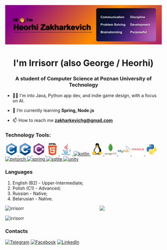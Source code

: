 <div align="center">
  <img src="https://github.com/Irrisorr/irrisorr/blob/main/img/badge.svg" style="max-width: 100%;" alt="Welcome to my Github Profile" />
</div>

<h1 align="center">I'm Irrisorr (also George / Heorhi)</h1>
<h3 align="center">A student of Computer Science at Poznan University of Technology</h3>

- 👨‍💻 I'm into Java, Python app dev, and indie game design, with a focus on AI.

- 🌱 I’m currently learning **Spring, Node.js**

- 📫 How to reach me **zakharkevichg@gmail.com**

<h3 align="left">Technology Tools:</h3>
<p align="left"> <a href="https://www.cprogramming.com/" target="_blank" rel="noreferrer"> <img src="https://raw.githubusercontent.com/devicons/devicon/master/icons/c/c-original.svg" alt="c" width="40" height="40"/> </a> <a href="https://www.w3schools.com/cpp/" target="_blank" rel="noreferrer"> <img src="https://raw.githubusercontent.com/devicons/devicon/master/icons/cplusplus/cplusplus-original.svg" alt="cplusplus" width="40" height="40"/> </a> <a href="https://www.w3schools.com/cs/" target="_blank" rel="noreferrer"> <img src="https://raw.githubusercontent.com/devicons/devicon/master/icons/csharp/csharp-original.svg" alt="csharp" width="40" height="40"/> </a> <a href="https://www.w3.org/html/" target="_blank" rel="noreferrer"> <img src="https://raw.githubusercontent.com/devicons/devicon/master/icons/html5/html5-original-wordmark.svg" alt="html5" width="40" height="40"/> </a> <a href="https://www.java.com" target="_blank" rel="noreferrer"> <img src="https://raw.githubusercontent.com/devicons/devicon/master/icons/java/java-original.svg" alt="java" width="40" height="40"/> </a> <a href="https://kotlinlang.org" target="_blank" rel="noreferrer"> <img src="https://www.vectorlogo.zone/logos/kotlinlang/kotlinlang-icon.svg" alt="kotlin" width="40" height="40"/> </a> <a href="https://www.linux.org/" target="_blank" rel="noreferrer"> <img src="https://raw.githubusercontent.com/devicons/devicon/master/icons/linux/linux-original.svg" alt="linux" width="40" height="40"/> </a> <a href="https://www.mongodb.com/" target="_blank" rel="noreferrer"> <img src="https://raw.githubusercontent.com/devicons/devicon/master/icons/mongodb/mongodb-original-wordmark.svg" alt="mongodb" width="40" height="40"/> </a> <a href="https://www.mysql.com/" target="_blank" rel="noreferrer"> <img src="https://raw.githubusercontent.com/devicons/devicon/master/icons/mysql/mysql-original-wordmark.svg" alt="mysql" width="40" height="40"/> </a> <a href="https://www.oracle.com/" target="_blank" rel="noreferrer"> <img src="https://raw.githubusercontent.com/devicons/devicon/master/icons/oracle/oracle-original.svg" alt="oracle" width="40" height="40"/> </a> <a href="https://www.python.org" target="_blank" rel="noreferrer"> <img src="https://raw.githubusercontent.com/devicons/devicon/master/icons/python/python-original.svg" alt="python" width="40" height="40"/> </a> <a href="https://pytorch.org/" target="_blank" rel="noreferrer"> <img src="https://www.vectorlogo.zone/logos/pytorch/pytorch-icon.svg" alt="pytorch" width="40" height="40"/> </a> <a href="https://spring.io/" target="_blank" rel="noreferrer"> <img src="https://www.vectorlogo.zone/logos/springio/springio-icon.svg" alt="spring" width="40" height="40"/> </a> <a href="https://www.sqlite.org/" target="_blank" rel="noreferrer"> <img src="https://www.vectorlogo.zone/logos/sqlite/sqlite-icon.svg" alt="sqlite" width="40" height="40"/> </a> <a href="https://unity.com/" target="_blank" rel="noreferrer"> <img src="https://www.vectorlogo.zone/logos/unity3d/unity3d-icon.svg" alt="unity" width="40" height="40"/> </a> </p>


### Languages

1. English (B2) - Upper-Intermediate;
2. Polish (C1) - Advanced;
3. Russian - Native;
4. Belarusian - Native.

<p>&nbsp;<img align="left" src="https://github-readme-stats.vercel.app/api?username=irrisorr&show_icons=true&title_color=774bdd&locale=en" alt="irrisorr" />
<img align='right' src='https://user-images.githubusercontent.com/5713670/87202985-820dcb80-c2b6-11ea-9f56-7ec461c497c3.gif' width='200' </p>
<p><img align="center" src="https://github-readme-stats.vercel.app/api/top-langs?username=irrisorr&show_icons=true&title_color=7149df&locale=en&layout=compact" alt="irrisorr" /> </p>


### Contacts

[![Telegram](https://img.shields.io/badge/Telegram-2CA5E0?style=for-the-badge&logo=telegram&logoColor=white)](https://t.me/irrisorr)
[![Facebook](https://img.shields.io/badge/Facebook-%231877F2.svg?style=for-the-badge&logo=Facebook&logoColor=white)](https://www.facebook.com/easygoga)
[![LinkedIn](https://img.shields.io/badge/LinkedIn-0077B5?style=for-the-badge&logo=linkedin&logoColor=white)](https://www.linkedin.com/in/heorhi-zakharkevich)
